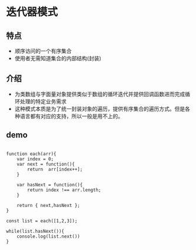 # 迭代器模式

## 特点

- 顺序访问的一个有序集合
- 使用者无需知道集合的内部结构(封装)

## 介绍

- 为类数组与字面量对象提供类似于数组的循环迭代并提供回调函数进而完成循环处理的特定业务需求
- 这种模式本质是为了统一封装对象的遍历，提供有序集合的遍历方式。但是各种语言都有对应的支持，所以一般是用不上的。

## demo

```language=javascript

function each(arr){
    var index = 0;
    var next = function(){
        return  arr[index++];
    }

    var hasNext = function(){
        return index !== arr.length;
    }

    return { next,hasNext };
}

const list = each([1,2,3]);

while(list.hasNext()){
    console.log(list.next())
}


```
